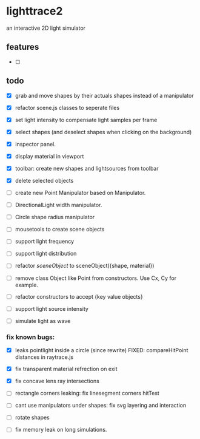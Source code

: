 # lighttrace2
an interactive 2D light simulator

## features
- [ ] 
 
## todo
- [x] grab and move shapes by their actuals shapes instead of a manipulator
- [x] refactor scene.js classes to seperate files
- [x] set light intensity to compensate light samples per frame
- [x] select shapes (and deselect shapes when clicking on the background)
- [x] inspector panel. 
- [x] display material in viewport
- [x] toolbar: create new shapes and lightsources from toolbar
- [x] delete selected objects
- [ ] create new Point Manipulator based on Manipulator.
- [ ] DirectionalLight width manipulator.
- [ ] Circle shape radius manipulator

- [ ] mousetools to create scene objects
- [ ] support light frequency
- [ ] support light distribution
- [ ] refactor _sceneObject_ to sceneObject({shape, material})
- [ ] remove class Object like Point from constructors. Use Cx, Cy for example.
- [ ] refactor constructors to accept {key value objects}

- [ ] support light source intensity



- [ ] simulate light as wave

### fix known bugs:
- [x] leaks pointlight inside a circle (since rewrite) FIXED: compareHitPoint distances in raytrace.js
- [x] fix transparent material refrection on exit
- [x] fix concave lens ray intersections
- [ ] rectangle corners leaking: fix linesegment corners hitTest
- [ ] cant use manipulators under shapes: fix svg layering and interaction
- [ ] rotate shapes
- [ ] fix memory leak on long simulations.



